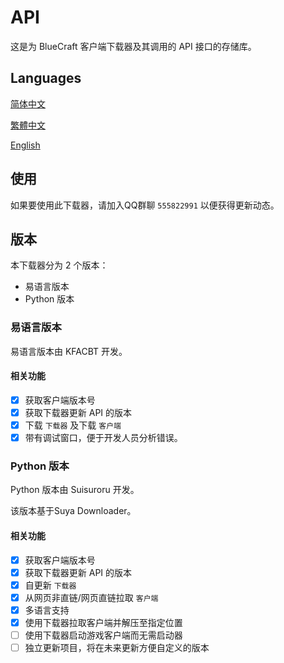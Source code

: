 # API

这是为 BlueCraft 客户端下载器及其调用的 API 接口的存储库。

## Languages

[简体中文](https://github.com/Bluecraft-Server/API/blob/main/multi-languages/zh_hans.md)

[繁體中文](https://github.com/Bluecraft-Server/API/blob/main/multi-languages/zh_hant.md)

[English](https://github.com/Bluecraft-Server/API/blob/main/multi-languages/en_us.md)

## 使用

如果要使用此下载器，请加入QQ群聊 `555822991` 以便获得更新动态。

## 版本

本下载器分为 2 个版本：
 - 易语言版本
 - Python 版本

### 易语言版本

易语言版本由 KFACBT 开发。

#### 相关功能

- [x] 获取客户端版本号
- [x] 获取下载器更新 API 的版本
- [x] 下载 `下载器` 及下载 `客户端`
- [x] 带有调试窗口，便于开发人员分析错误。

### Python 版本

Python 版本由 Suisuroru 开发。

该版本基于Suya Downloader。

#### 相关功能

- [x] 获取客户端版本号
- [x] 获取下载器更新 API 的版本
- [x] 自更新 `下载器`
- [x] 从网页非直链/网页直链拉取 `客户端`
- [x] 多语言支持
- [x] 使用下载器拉取客户端并解压至指定位置
- [ ] 使用下载器启动游戏客户端而无需启动器
- [ ] 独立更新项目，将在未来更新方便自定义的版本